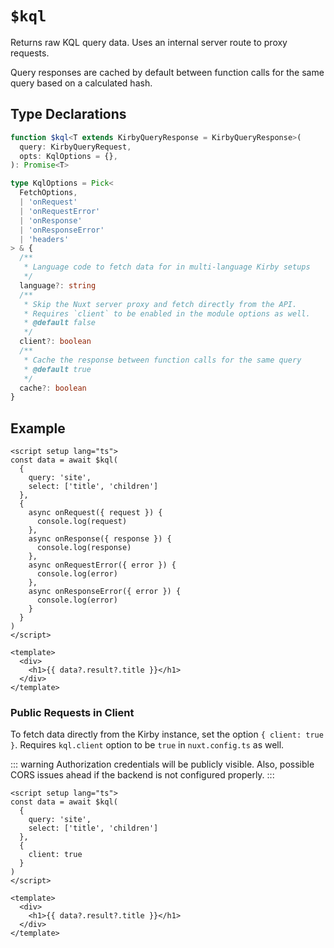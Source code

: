 # `$kql`

Returns raw KQL query data. Uses an internal server route to proxy requests.

Query responses are cached by default between function calls for the same query based on a calculated hash.

## Type Declarations

```ts
function $kql<T extends KirbyQueryResponse = KirbyQueryResponse>(
  query: KirbyQueryRequest,
  opts: KqlOptions = {},
): Promise<T>

type KqlOptions = Pick<
  FetchOptions,
  | 'onRequest'
  | 'onRequestError'
  | 'onResponse'
  | 'onResponseError'
  | 'headers'
> & {
  /**
   * Language code to fetch data for in multi-language Kirby setups
   */
  language?: string
  /**
   * Skip the Nuxt server proxy and fetch directly from the API.
   * Requires `client` to be enabled in the module options as well.
   * @default false
   */
  client?: boolean
  /**
   * Cache the response between function calls for the same query
   * @default true
   */
  cache?: boolean
}
```

## Example

```vue
<script setup lang="ts">
const data = await $kql(
  {
    query: 'site',
    select: ['title', 'children']
  },
  {
    async onRequest({ request }) {
      console.log(request)
    },
    async onResponse({ response }) {
      console.log(response)
    },
    async onRequestError({ error }) {
      console.log(error)
    },
    async onResponseError({ error }) {
      console.log(error)
    }
  }
)
</script>

<template>
  <div>
    <h1>{{ data?.result?.title }}</h1>
  </div>
</template>
```

### Public Requests in Client

To fetch data directly from the Kirby instance, set the option `{ client: true }`. Requires `kql.client` option to be `true` in `nuxt.config.ts` as well.

::: warning
Authorization credentials will be publicly visible. Also, possible CORS issues ahead if the backend is not configured properly.
:::

```vue
<script setup lang="ts">
const data = await $kql(
  {
    query: 'site',
    select: ['title', 'children']
  },
  {
    client: true
  }
)
</script>

<template>
  <div>
    <h1>{{ data?.result?.title }}</h1>
  </div>
</template>
```
